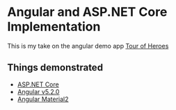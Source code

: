 # Angular and ASP.NET Core Implementation

This is my take on the angular demo app [Tour of Heroes](https://angular.io/tutorial)


## Things demonstrated

- [ASP.NET Core](https://github.com/aspnet/Mvc)
- [Angular v5.2.0](https://github.com/angular/angular)
- [Angular Material2](https://github.com/angular/material2)
